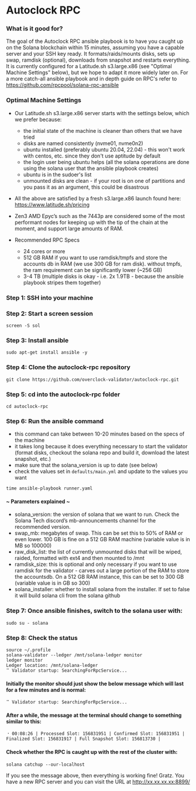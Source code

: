 # Autoclock RPC

### What is it good for?

The goal of the Autoclock RPC ansible playbook is to have you caught up on the Solana blockchain within 15 minutes, assuming you have a capable server and your SSH key ready. It formats/raids/mounts disks, sets up swap, ramdisk (optional), downloads from snapshot and restarts everything. It is currently configured for a Latitude.sh s3.large.x86 (see "Optimal Machine Settings" below), but we hope to adapt it more widely later on. For a more catch-all ansible playbook and in depth guide on RPC's refer to https://github.com/rpcpool/solana-rpc-ansible

### Optimal Machine Settings

- Our Latitude.sh s3.large.x86 server starts with the settings below, which we prefer because:

  - the initial state of the machine is cleaner than others that we have tried
  - disks are named consistently (nvme01, nvme0n2)
  - ubuntu installed (preferably ubuntu 20.04, 22.04) - this won't work with centos, etc. since they don't use aptitude by default
  - the login user being ubuntu helps (all the solana operations are done using the solana user that the ansible playbook creates)
  - ubuntu is in the sudoer's list
  - unmounted disks are clean - if your root is on one of partitions and you pass it as an argument, this could be disastrous

- All the above are satisfied by a fresh s3.large.x86 launch found here: https://www.latitude.sh/pricing
- Zen3 AMD Epyc’s such as the 7443p are considered some of the most performant nodes for keeping up with the tip of the chain at the moment, and support large amounts of RAM.

- Recommended RPC Specs
  - 24 cores or more
  - 512 GB RAM if you want to use ramdisk/tmpfs and store the accounts db in RAM (we use 300 GB for ram disk). without tmpfs, the ram requirement can be significantly lower (~256 GB)
  - 3-4 TB (multiple disks is okay - i.e. 2x 1.9TB - because the ansible playbook stripes them together)

### Step 1: SSH into your machine

### Step 2: Start a screen session

```
screen -S sol
```

### Step 3: Install ansible

```
sudo apt-get install ansible -y
```

### Step 4: Clone the autoclock-rpc repository

```
git clone https://github.com/overclock-validator/autoclock-rpc.git
```

### Step 5: cd into the autoclock-rpc folder

```
cd autoclock-rpc
```

### Step 6: Run the ansible command

- this command can take between 10-20 minutes based on the specs of the machine
- it takes long because it does everything necessary to start the validator (format disks, checkout the solana repo and build it, download the latest snapshot, etc.)
- make sure that the solana_version is up to date (see below)
- check the values set in `defaults/main.yml` and update to the values you want

```
time ansible-playbook runner.yaml
```

#### ~ Parameters explained ~

- solana_version: the version of solana that we want to run. Check the Solana Tech discord’s mb-announcements channel for the recommended version.
- swap_mb: megabytes of swap. This can be set this to 50% of RAM or even lower. 100 GB is fine on a 512 GB RAM machine (variable value is in MB so 100000)
- raw_disk_list: the list of currently unmounted disks that will be wiped, raided, formatted with ext4 and then mounted to /mnt
- ramdisk_size: this is optional and only necessary if you want to use ramdisk for the validator - carves out a large portion of the RAM to store the accountsdb. On a 512 GB RAM instance, this can be set to 300 GB (variable value is in GB so 300)
- solana_installer: whether to install solana from the installer. If set to false it will build solana cli from the solana github

### Step 7: Once ansible finishes, switch to the solana user with:

```
sudo su - solana
```

### Step 8: Check the status

```
source ~/.profile
solana-validator --ledger /mnt/solana-ledger monitor
ledger monitor
Ledger location: /mnt/solana-ledger
⠉ Validator startup: SearchingForRpcService...
```

#### Initially the monitor should just show the below message which will last for a few minutes and is normal:

```
⠉ Validator startup: SearchingForRpcService...
```

#### After a while, the message at the terminal should change to something similar to this:

```
⠐ 00:08:26 | Processed Slot: 156831951 | Confirmed Slot: 156831951 | Finalized Slot: 156831917 | Full Snapshot Slot: 156813730 |
```

#### Check whether the RPC is caught up with the rest of the cluster with:

```
solana catchup --our-localhost
```

If you see the message above, then everything is working fine! Gratz. You have a new RPC server and you can visit the URL at http://xx.xx.xx.xx:8899/
